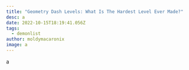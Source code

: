 ```yaml
---
title: "Geometry Dash Levels: What Is The Hardest Level Ever Made?"
desc: a
date: 2022-10-15T18:19:41.056Z
tags:
  - demonlist
author: moldymacaronix
image: a
---
```

a